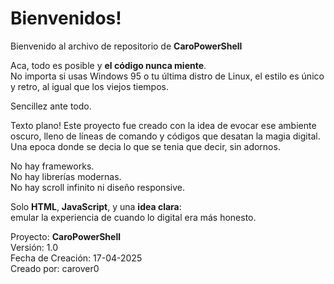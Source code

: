 # Bienvenidos! 

Bienvenido al archivo de repositorio de **CaroPowerShell**

Aca, todo es posible y **el código nunca miente**.  
No importa si usas Windows 95 o tu última distro de Linux, el estilo es único y retro, al igual que los viejos tiempos.


Sencillez ante todo.

Texto plano!
Este proyecto fue creado con la idea de evocar ese ambiente oscuro, lleno de líneas de comando y códigos que desatan la magia digital. Una epoca donde se decia lo que se tenia que decir, sin adornos.

No hay frameworks.  
No hay librerías modernas.  
No hay scroll infinito ni diseño responsive.

Solo **HTML**, **JavaScript**, y una **idea clara**:  
emular la experiencia de cuando lo digital era más honesto.

Proyecto: **CaroPowerShell**  
Versión: 1.0  
Fecha de Creación: 17-04-2025  
Creado por: carover0  
